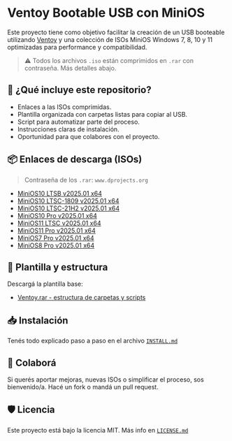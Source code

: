 # Ventoy Bootable USB con MiniOS

Este proyecto tiene como objetivo facilitar la creación de un USB booteable utilizando [Ventoy](https://www.ventoy.net) y una colección de ISOs MiniOS Windows 7, 8, 10 y 11 optimizadas para performance y compatibilidad.

> ⚠️ Todos los archivos `.iso` están comprimidos en `.rar` con contraseña. Más detalles abajo.

## 🔧 ¿Qué incluye este repositorio?

- Enlaces a las ISOs comprimidas.
- Plantilla organizada con carpetas listas para copiar al USB.
- Script para automatizar parte del proceso.
- Instrucciones claras de instalación.
- Oportunidad para que colabores con el proyecto.

## 📦 Enlaces de descarga (ISOs)

> Contraseña de los `.rar`: `www.dprojects.org`

- [MiniOS10 LTSB v2025.01 x64](https://www.mediafire.com/file/rurtlplyfu9ey52/MiniOS10_LTSB_v2025.01_x64_-_www.dprojects.org.rar/file)
- [MiniOS10 LTSC-1809 v2025.01 x64](https://www.mediafire.com/file/0pe8c12yepfglz8/MiniOS10_LTSC-1809_v2025.01_x64_-_www.dprojects.org.rar/file)
- [MiniOS10 LTSC-21H2 v2025.01 x64](https://www.mediafire.com/file/wl8tc1o1lpetngb/MiniOS10_LTSC-21H2_v2025.01_x64_-_www.dprojects.org.rar/file)
- [MiniOS10 Pro v2025.01 x64](https://www.mediafire.com/file/od2rqng1guazmtm/MiniOS10_Pro_v2025.01_x64_-_www.dprojects.org.rar/file)
- [MiniOS11 LTSC v2025.01 x64](https://www.mediafire.com/file/pv1w475duj616ah/MiniOS11_LTSC_v2025.01_x64_-_www.dprojects.org.rar/file)
- [MiniOS11 Pro v2025.01 x64](https://www.mediafire.com/file/ucnzqj9j1bmer7u/MiniOS11_Pro_v2025.01_x64_-_www.dprojects.org.rar/file)
- [MiniOS7 Pro v2025.01 x64](https://www.mediafire.com/file/ko7jgs0vjd64cbf/MiniOS7_Pro_v2025.01_x64_-_www.dprojects.org.rar/file)
- [MiniOS8 Pro v2025.01 x64](https://www.mediafire.com/file/je1u8f5bzgxks0d/MiniOS8_Pro_v2025.01_x64_-_www.dprojects.org.rar/file)

## 📁 Plantilla y estructura

Descargá la plantilla base:
- [Ventoy.rar - estructura de carpetas y scripts](https://www.mediafire.com/file/kcj8zjs5g2poc8c/Ventoy.rar/file)

## 📥 Instalación

Tenés todo explicado paso a paso en el archivo [`INSTALL.md`](INSTALL.md)

## 🤝 Colaborá

Si querés aportar mejoras, nuevas ISOs o simplificar el proceso, sos bienvenido/a. Hacé un fork o mandá un pull request.

## 🛡️ Licencia

Este proyecto está bajo la licencia MIT. Más info en [`LICENSE.md`](LICENSE.md)
